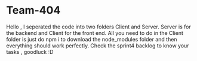 # Team-404

Hello , I seperated the code into two folders Client and Server. Server is for the backend and Client for the front end.
All you need to do in the Client folder is just do npm i to download the node_modules folder and then everything should work perfectly.
Check the sprint4 backlog to know your tasks , goodluck :D
